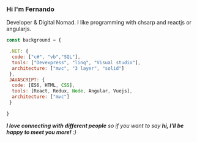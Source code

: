 ### Hi I'm Fernando

Developer & Digital Nomad. I like programming with chsarp and reactjs or angularjs. 

```javascript
const background = {

 .NET: {
  code: ["c#", "vb","SQL"],
  tools: ["Devexpress", "linq", "Visual studio"],
  architecture: ["mvc", "3 layer", "solid"]
 },
 JAVASCRIPT: {
  code: [ES6, HTML, CSS],
  tools: [React, Redux, Node, Angular, Vuejs],
  architecture: ["mvc"]
 }
  
}
```

<em><b>I love connecting with different people</b> so if you want to say <b>hi, I'll be happy to meet you more!</b> :)</em>

